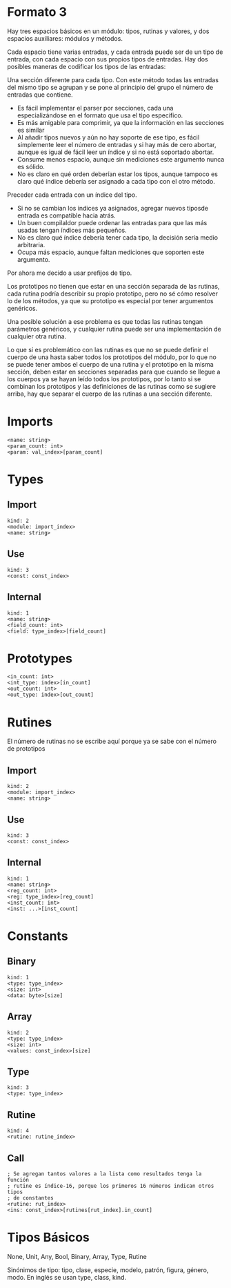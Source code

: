 # Formato 3

Hay tres espacios básicos en un módulo: tipos, rutinas y valores, y dos espacios auxiliares: módulos y métodos.

Cada espacio tiene varias entradas, y cada entrada puede ser de un tipo de entrada, con cada espacio con sus propios tipos de entradas. Hay dos posibles maneras de codificar los tipos de las entradas:

Una sección diferente para cada tipo. Con este método todas las entradas del mismo tipo se agrupan y se pone al principio del grupo el número de entradas que contiene.

- Es fácil implementar el parser por secciones, cada una especializándose en el formato que usa el tipo específico.
- Es más amigable para comprimir, ya que la información en las secciones es similar
- Al añadir tipos nuevos y aún no hay soporte de ese tipo, es fácil simplemente leer el número de entradas y si hay más de cero abortar, aunque es igual de fácil leer un índice y si no está soportado abortar.
- Consume menos espacio, aunque sin mediciones este argumento nunca es sólido.
- No es claro en qué orden deberían estar los tipos, aunque tampoco es claro qué índice debería ser asignado a cada tipo con el otro método.

Preceder cada entrada con un índice del tipo.

- Si no se cambian los indices ya asignados, agregar nuevos tiposde entrada es compatible hacia atrás.
- Un buen compilaldor puede ordenar las entradas para que las más usadas tengan índices más pequeños.
- No es claro qué índice debería tener cada tipo, la decisión sería medio arbitraria.
- Ocupa más espacio, aunque faltan mediciones que soporten este argumento.

Por ahora me decido a usar prefijos de tipo.

Los prototipos no tienen que estar en una sección separada de las rutinas, cada rutina podría describir su propio prototipo, pero no sé cómo resolver lo de los métodos, ya que su prototipo es especial por tener argumentos genéricos.

Una posible solución a ese problema es que todas las rutinas tengan parámetros genéricos, y cualquier rutina puede ser una implementación de cualquier otra rutina.

Lo que sí es problemático con las rutinas es que no se puede definir el cuerpo de una hasta saber todos los prototipos del módulo, por lo que no se puede tener ambos el cuerpo de una rutina y el prototipo en la misma sección, deben estar en secciones separadas para que cuando se llegue a los cuerpos ya se hayan leído todos los prototipos, por lo tanto si se combinan los prototipos y las definiciones de las rutinas como se sugiere arriba, hay que separar el cuerpo de las rutinas a una sección diferente.

# Imports

    <name: string>
    <param_count: int>
    <param: val_index>[param_count]

# Types
    
## Import
    
    kind: 2
    <module: import_index>
    <name: string>

## Use

    kind: 3
    <const: const_index>

## Internal

    kind: 1
    <name: string>
    <field_count: int>
    <field: type_index>[field_count]

# Prototypes

    <in_count: int>
    <int_type: index>[in_count]
    <out_count: int>
    <out_type: index>[out_count]

# Rutines

El número de rutinas no se escribe aquí porque ya se sabe con el número de prototipos

## Import

    kind: 2
    <module: import_index>
    <name: string>

## Use

    kind: 3
    <const: const_index>

## Internal
    
    kind: 1
    <name: string>
    <reg_count: int>
    <reg: type_index>[reg_count]
    <inst_count: int>
    <inst: ...>[inst_count]

# Constants

## Binary

    kind: 1
    <type: type_index>
    <size: int>
    <data: byte>[size]

## Array

    kind: 2
    <type: type_index>
    <size: int>
    <values: const_index>[size]

## Type
    
    kind: 3
    <type: type_index>

## Rutine

    kind: 4
    <rutine: rutine_index>

## Call

    ; Se agregan tantos valores a la lista como resultados tenga la función
    ; rutine es índice-16, porque los primeros 16 números indican otros tipos
    ; de constantes
    <rutine: rut_index>
    <ins: const_index>[rutines[rut_index].in_count]

# Tipos Básicos

None, Unit, Any, Bool, Binary, Array, Type, Rutine

Sinónimos de tipo: tipo, clase, especie, modelo, patrón, figura, género, modo.
En inglés se usan type, class, kind.
